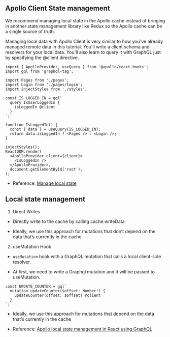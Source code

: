 ## Apollo Client State management
We recommend managing local state in the Apollo cache instead of bringing in another state management library like Redux so the Apollo cache can be a single source of truth.

Managing local data with Apollo Client is very similar to how you've already managed remote data in this tutorial. You'll write a client schema and resolvers for your local data. You'll also learn to query it with GraphQL just by specifying the @client directive.

```
import { ApolloProvider, useQuery } from '@apollo/react-hooks'; 
import gql from 'graphql-tag';

import Pages from './pages';
import Login from './pages/login';
import injectStyles from './styles';

const IS_LOGGED_IN = gql`
  query IsUserLoggedIn {
    isLoggedIn @client
  }
`;

function IsLoggedIn() {
  const { data } = useQuery(IS_LOGGED_IN);
  return data.isLoggedIn ? <Pages /> : <Login />;
}

injectStyles();
ReactDOM.render(
  <ApolloProvider client={client}>
    <IsLoggedIn />
  </ApolloProvider>,
  document.getElementById('root'),
);
```

- Reference: [Manage local state](https://www.apollographql.com/docs/tutorial/local-state/#gatsby-focus-wrapper)


## Local state management

1. Direct Writes

- Directly write to the cache by calling cache.writeData

- Ideally, we use this approach for mutations that don’t depend on the data that’s currently in the cache

2. useMutation Hook

- `useMutation` hook with a GraphQL mutation that calls a local client-side resolver.

- At first, we need to write a Graphql mutation and it will be passed to useMutation.
```
const UPDATE_COUNTER = gql`
  mutation updateCounter($offset: Number!) {
    updateCounter(offset: $offset) @client
  }
`;
```

- Ideally, we use this approach for mutations that depend on the data that’s currently in the cache

- Reference: [Apollo local state management in React using GraphQL](https://medium.com/everestengineering/apollo-local-state-management-in-react-a481d95c1ce)

<br />